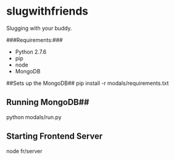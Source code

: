# slugwithfriends
Slugging with your buddy.

###Requirements:###
 * Python 2.7.6  
 * pip  
 * node  
 * MongoDB


##Sets up the MongoDB##
pip install -r modals/requirements.txt


## Running MongoDB##
python modals/run.py


## Starting Frontend Server ##
node fr/server

